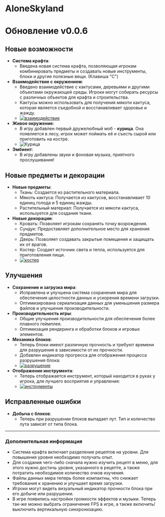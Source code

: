 # AloneSkyland
# Обновление v0.0.6

## Новые возможности
- **Система крафта**: 
  - Введена новая система крафта, позволяющая игрокам комбинировать предметы и создавать новые инструменты, блоки и другие полезные вещи. (Клавиша "C")
- **Взаимодействие с окружением**:
  - Введено взаимодействие с кактусами, деревьями и другими объектами окружающей среды. Игроки могут собирать ресурсы с различных объектов для крафта и строительства.
  - Кактусы можно использовать для получения мякоти кактуса, которая является съедобной и восстанавливает здоровье и жажду.
  - [![взаимодействие](https://imageup.ru/img209/4864526/cactus.gif)](https://imageup.ru/img209/4864526/cactus.gif.html)
- **Живое окружение**:
  - В игру добавлен первый дружелюбный моб - **курица**. Она появляется в лесу, игрок может поймать её и съесть сырой или приготовить на костре.
  - ![Курица](https://post-images.org/download/46.164.233.81-desk/1.jpg)
- **Эмбиент**:
  - В игру добавлены звуки и фоновая музыка, приятного прослушивания!

## Новые предметы и декорации
- **Новые предметы**:
  - Ткань: Создается из растительного материала.
  - Мякоть кактуса: Получается из кактусов, восстанавливает 10 единиц голода и 5 единиц жажды.
  - Растительный материал: Получается из мякоти кактуса, используется для создания ткани.
- **Новые декорации**:
  - Кровать: Позволяет игрокам сохранять точку возрождения.
  - Сундук: Предоставляет дополнительное место для хранения предметов.
  - Дверь: Позволяет создавать закрытые помещения и защищать их от врагов.
  - Костер: Создает источник света и тепла, используется для приготовления пищи.
  - [![костер](https://imageup.ru/img201/4864532/fire.gif)](https://imageup.ru/img201/4864532/fire.gif.html)

## Улучшения
- **Сохранение и загрузка мира**:
  - Исправлена и улучшена система сохранения мира для обеспечения целостности данных и ускорения времени загрузки.
  - Оптимизирована сериализация данных для уменьшения размера файлов и улучшения производительности.
- **Производительность игры**:
  - Общие улучшения производительности для обеспечения более плавного геймплея.
  - Оптимизация рендеринга и обработки блоков и игровых элементов.
- **Механика блоков**:
  - Теперь блоки имеют различную прочность и требуют времени для разрушения в зависимости от их прочности.
  - Добавлен индикатор прогресса для отображения процесса разрушения блока:
  - [![разрушение](https://imageup.ru/img224/4864523/destroy.gif)](https://imageup.ru/img224/4864523/destroy.gif.html)
- **Отображение инструмента**:
  - Теперь отображается инструмент, который находится в руках у игрока, для лучшего восприятия и управления:
  - [![инструменты](https://imageup.ru/img122/4864517/tools.gif)](https://imageup.ru/img122/4864517/tools.gif.html)

## Исправленные ошибки
- **Добыча с блоков**:
  - Теперь при разрушении блоков выпадает лут. Тип и количество лута зависят от типа блока.

---

### Дополнительная информация
- Система крафта включает разделение рецептов на уровни. Для повышения уровня необходимо получать опыт.
- Для создания чего-либо сначала нужно изучить рецепт в меню, для этого нужно достичь уровня, указанного в рецепте, а также потратить необходимое количество очков изучения.
- Файлы данных мира теперь более компактны, что снижает требования к хранению и улучшает время загрузки.
- Игроки могут видеть визуальный индикатор прочности блока при его добыче или разрушении.
- В игре появились настройки громкости эффектов и музыки. Теперь так-же можно выбрать ограничение FPS в игре, а также включить/выключить вертикальную синхронизацию.
